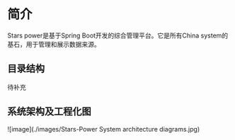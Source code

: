 # 简介
Stars power是基于Spring Boot开发的综合管理平台。它是所有China system的基石，用于管理和展示数据来源。

## 目录结构
待补充

## 系统架构及工程化图
![image](./images/Stars-Power System architecture diagrams.jpg)